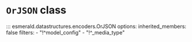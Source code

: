 # **`OrJSON`** class

::: esmerald.datastructures.encoders.OrJSON
    options:
        inherited_members: false
        filters:
        - "!^model_config"
        - "!^_media_type"
